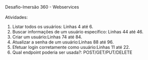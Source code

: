 Desafio-Imersão 360 - Webservices
<br>
<br>
Atividades:
1. Listar todos os usuários: Linhas 4 até 6.
2. Buscar informações de um usuário específico: Linhas 44 até 46.
3. Criar um usuário:Linhas 74 até 84.
4. Atualizar a senha de um usuário:Linhas 88 até 96.
5. Efetuar login corretamente como usuário:Linhas 11 até 22.
6. Qual endpoint poderia ser usada?: POST/GET/PUT/DELETE
